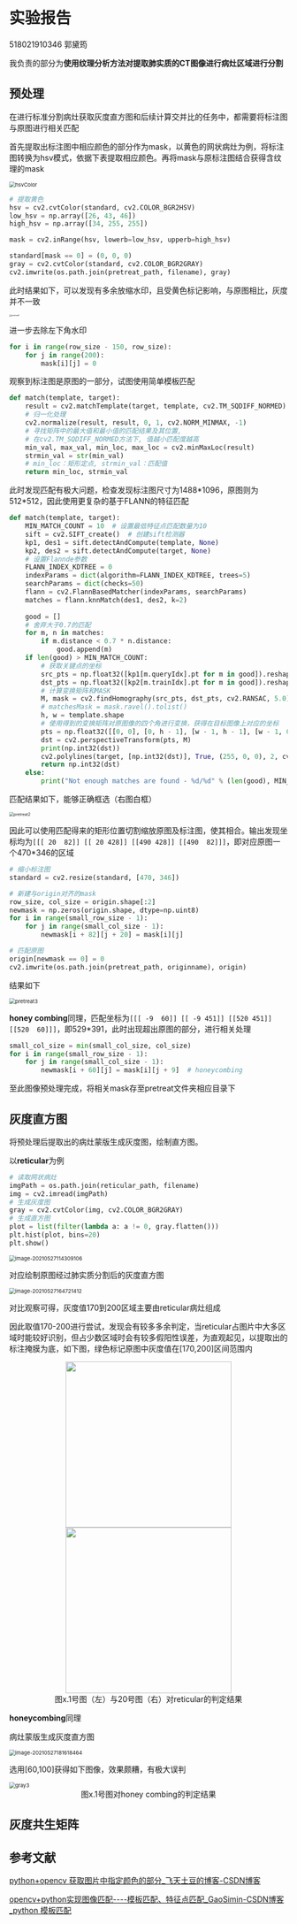 # 实验报告

518021910346 郭黛筠



我负责的部分为**使用纹理分析方法对提取肺实质的CT图像进行病灶区域进行分割**

## 预处理

在进行标准分割病灶获取灰度直方图和后续计算交并比的任务中，都需要将标注图与原图进行相关匹配

首先提取出标注图中相应颜色的部分作为mask，以黄色的网状病灶为例，将标注图转换为hsv模式，依据下表提取相应颜色。再将mask与原标注图结合获得含纹理的mask

<img src=".\img\hsvColor.png" alt="hsvColor" style="zoom: 67%;" />

```python
# 提取黄色
hsv = cv2.cvtColor(standard, cv2.COLOR_BGR2HSV)
low_hsv = np.array([26, 43, 46])
high_hsv = np.array([34, 255, 255])

mask = cv2.inRange(hsv, lowerb=low_hsv, upperb=high_hsv)

standard[mask == 0] = (0, 0, 0)
gray = cv2.cvtColor(standard, cv2.COLOR_BGR2GRAY)
cv2.imwrite(os.path.join(pretreat_path, filename), gray)
```

此时结果如下，可以发现有多余放缩水印，且受黄色标记影响，与原图相比，灰度并不一致

<img src=".\img\pretreat1.jpg" alt="pretreat1" style="zoom: 25%;" />

进一步去除左下角水印

```python
for i in range(row_size - 150, row_size):
    for j in range(200):
        mask[i][j] = 0
```

观察到标注图是原图的一部分，试图使用简单模板匹配

```python
def match(template, target):
    result = cv2.matchTemplate(target, template, cv2.TM_SQDIFF_NORMED)
    # 归一化处理
    cv2.normalize(result, result, 0, 1, cv2.NORM_MINMAX, -1)
    # 寻找矩阵中的最大值和最小值的匹配结果及其位置,
    # 在cv2.TM_SQDIFF_NORMED方法下, 值越小匹配度越高
    min_val, max_val, min_loc, max_loc = cv2.minMaxLoc(result)
    strmin_val = str(min_val)
    # min_loc：矩形定点, strmin_val：匹配值
    return min_loc, strmin_val
```

此时发现匹配有极大问题，检查发现标注图尺寸为1488\*1096，原图则为512\*512，因此使用更复杂的基于FLANN的特征匹配

```python
def match(template, target):
    MIN_MATCH_COUNT = 10  # 设置最低特征点匹配数量为10
    sift = cv2.SIFT_create()  # 创建sift检测器
    kp1, des1 = sift.detectAndCompute(template, None)
    kp2, des2 = sift.detectAndCompute(target, None)
    # 设置Flannde参数
    FLANN_INDEX_KDTREE = 0
    indexParams = dict(algorithm=FLANN_INDEX_KDTREE, trees=5)
    searchParams = dict(checks=50)
    flann = cv2.FlannBasedMatcher(indexParams, searchParams)
    matches = flann.knnMatch(des1, des2, k=2)
    
    good = []
    # 舍弃大于0.7的匹配
    for m, n in matches:
        if m.distance < 0.7 * n.distance:
            good.append(m)
    if len(good) > MIN_MATCH_COUNT:
        # 获取关键点的坐标
        src_pts = np.float32([kp1[m.queryIdx].pt for m in good]).reshape(-1, 1, 2)
        dst_pts = np.float32([kp2[m.trainIdx].pt for m in good]).reshape(-1, 1, 2)
        # 计算变换矩阵和MASK
        M, mask = cv2.findHomography(src_pts, dst_pts, cv2.RANSAC, 5.0)
        # matchesMask = mask.ravel().tolist()
        h, w = template.shape
        # 使用得到的变换矩阵对原图像的四个角进行变换，获得在目标图像上对应的坐标
        pts = np.float32([[0, 0], [0, h - 1], [w - 1, h - 1], [w - 1, 0]]).reshape(-1, 1, 2)
        dst = cv2.perspectiveTransform(pts, M)
        print(np.int32(dst))
        cv2.polylines(target, [np.int32(dst)], True, (255, 0, 0), 2, cv2.LINE_AA)
        return np.int32(dst)
    else:
        print("Not enough matches are found - %d/%d" % (len(good), MIN_MATCH_COUNT))
```

匹配结果如下，能够正确框选（右图白框）

<img src=".\img\pretreat2.png" alt="pretreat2" style="zoom: 50%;" />

因此可以使用匹配得来的矩形位置切割缩放原图及标注图，使其相合。输出发现坐标均为`[[[ 20  82]] [[ 20 428]] [[490 428]] [[490  82]]]`，即对应原图一个470\*346的区域

```python
# 缩小标注图
standard = cv2.resize(standard, [470, 346])

# 新建与origin对齐的mask
row_size, col_size = origin.shape[:2]
newmask = np.zeros(origin.shape, dtype=np.uint8)
for i in range(small_row_size - 1):
    for j in range(small_col_size - 1):
        newmask[i + 82][j + 20] = mask[i][j]

# 匹配原图        
origin[newmask == 0] = 0
cv2.imwrite(os.path.join(pretreat_path, originname), origin)
```

结果如下

<img src=".\img\pretreat3.jpg" alt="pretreat3" style="zoom:67%;" />

**honey combing**同理，匹配坐标为`[[[ -9  60]] [[ -9 451]] [[520 451]] [[520  60]]]`，即529\*391，此时出现超出原图的部分，进行相关处理

```python
small_col_size = min(small_col_size, col_size)
for i in range(small_row_size - 1):
    for j in range(small_col_size - 1):
        newmask[i + 60][j] = mask[i][j + 9]  # honeycombing
```

至此图像预处理完成，将相关mask存至pretreat文件夹相应目录下



## 灰度直方图

将预处理后提取出的病灶蒙版生成灰度图，绘制直方图。

以**reticular**为例

```python
# 读取网状病灶
imgPath = os.path.join(reticular_path, filename)
img = cv2.imread(imgPath)
# 生成灰度图
gray = cv2.cvtColor(img, cv2.COLOR_BGR2GRAY)
# 生成直方图
plot = list(filter(lambda a: a != 0, gray.flatten()))
plt.hist(plot, bins=20)
plt.show()
```

<img src=".\img\reticularGray.png" alt="image-20210527114309106" style="zoom:67%;" />

对应绘制原图经过肺实质分割后的灰度直方图

<img src=".\img\originGray.png" alt="image-20210527164721412" style="zoom:67%;" />

对比观察可得，灰度值170到200区域主要由reticular病灶组成

因此取值170-200进行尝试，发现会有较多多余判定，当reticular占图片中大多区域时能较好识别，但占少数区域时会有较多假阳性误差，为直观起见，以提取出的标注掩膜为底，如下图，绿色标记原图中灰度值在[170,200]区间范围内

<center>
<img src="./img/gray1.jpg" height="300" >
<img src="./img/gray2.jpg" height="300" >
</center>
<center>图x.1号图（左）与20号图（右）对reticular的判定结果</center>

**honeycombing**同理

病灶蒙版生成灰度直方图

<img src=".\img\honeycombingGray.png" alt="image-20210527181618464" style="zoom:67%;" />

选用[60,100]获得如下图像，效果颇糟，有极大误判

<img src=".\img\gray3.jpg" alt="gray3" style="zoom:67%;" />

<center>图x.1号图对honey combing的判定结果</center>



## 灰度共生矩阵





## 参考文献

[python+opencv 获取图片中指定颜色的部分_飞天土豆的博客-CSDN博客](https://blog.csdn.net/qq_40456669/article/details/93375709)

[opencv+python实现图像匹配----模板匹配、特征点匹配_GaoSimin-CSDN博客_python 模板匹配](https://blog.csdn.net/zhuisui_woxin/article/details/84400439)

